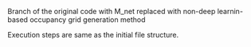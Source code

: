 Branch of the original code with M_net replaced with non-deep learnin-based occupancy grid generation method

Execution steps are same as the initial file structure.
